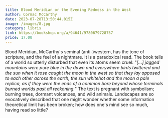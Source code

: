 ```yaml
---
title: Blood Meridian or the Evening Redness in the West
author: Cormac McCarthy 
date: 2023-07-28T13:50:44.015Z
image: /images/8.jpg
category: libris
link: https://bookshop.org/a/94641/9780679728757
price: 17.00
---
```


Blood Meridian, McCarthy's seminal (anti-)western, has the tone of scripture, and the feel of a nightmare. It is a paradoxical read. The book tells of a world so utterly disturbed that even its atoms seem cruel: "*[...] jagged mountains were pure blue in the dawn and everywhere birds twittered and the sun when it rose caught the moon in the west so that they lay opposed to each other across the earth, the sun whitehot and the moon a pale replica, as if they were the ends of a common bore beyond whose terminals burned worlds past all reckoning.*" The text is pregnant with symbolism; burning trees, dormant volcanoes, and wild animals. Landscapes are so evocatively described that one might wonder whether some information theoretical limit has been broken; how does one's mind see so much, having read so little?

